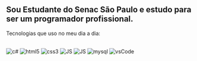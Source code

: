 
## Sou Estudante do Senac São Paulo e estudo para ser um programador profissional.

<!--![Anurag's GitHub stats](https://github-readme-stats.vercel.app/api?username=Davisocha&show_icons=true&theme=radical)-->
Tecnologias que uso no meu dia a dia:
<div style ="display: inline_block"><br/>
  <img align="center" alt="c#" src="https://img.shields.io/badge/C%23-239120?style=for-the-badge&logo=c-sharp&logoColor=white"/>
  <img align="center" alt="html5" src="https://img.shields.io/badge/HTML5-E34F26?style=for-the-badge&logo=html5&logoColor=white"/>
  <img align="center" alt="css3" src="https://img.shields.io/badge/CSS3-1572B6?style=for-the-badge&logo=css3&logoColor=white"/>
  <img align="center" alt="JS" src="https://img.shields.io/badge/Wordpress-21759B?style=for-the-badge&logo=wordpress&logoColor=white"/>
  <img align="center" alt="JS" src="https://img.shields.io/badge/JavaScript-F7DF1E?style=for-the-badge&logo=javascript&logoColor=black"/>
  <img align="center" alt="mysql" src="https://img.shields.io/badge/MariaDB-003545?style=for-the-badge&logo=mariadb&logoColor=white"/>
  <img align="center" alt="vsCode" src="https://img.shields.io/badge/Made%20for-VSCode-1f425f.svg"/>
  
</div>
  
